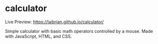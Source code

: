 # calculator

Live Preview: https://laibrian.github.io/calculator/

Simple calculator with basic math operators controlled by a mouse.
Made with JavaScript, HTML, and CSS.